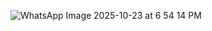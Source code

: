 ![WhatsApp Image 2025-10-23 at 6 54 14 PM](https://github.com/user-attachments/assets/f7f4f6a6-e906-4ad9-a1f8-e00e7a7aaa27)
